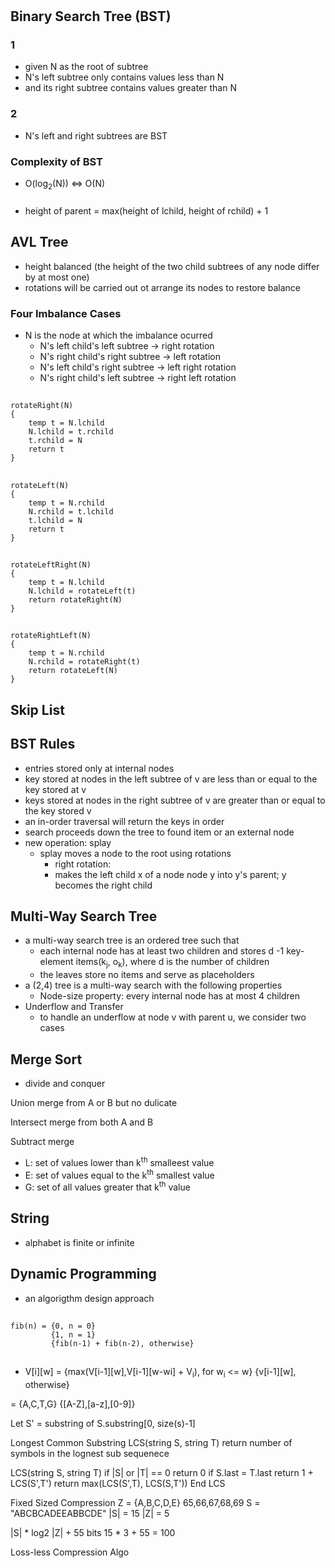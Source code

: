#
## Binary Search Tree (BST)
### 1
- given N as the root of subtree
- N's left subtree only contains values less than N
- and its right  subtree contains values greater than N
### 2
- N's left and right subtrees are BST
### Complexity of BST 
- O(log<sub>2</sub>(N)) <=> O(N)
###
- height of parent = max(height of lchild, height of rchild) + 1
## AVL Tree
- height balanced (the height  of the two child subtrees of any node differ by at most one)
- rotations will be carried out ot arrange its nodes to restore balance
### Four Imbalance Cases
- N is the node at which the imbalance ocurred
    - N's left child's left subtree -> right rotation
    - N's right child's right subtree -> left rotation
    - N's left child's right subtree -> left right rotation
    - N's right child's left subtree -> right left rotation
##
    rotateRight(N)
    {
        temp t = N.lchild
        N.lchild = t.rchild
        t.rchild = N
        return t
    }
##
    rotateLeft(N)                             
    {
        temp t = N.rchild
        N.rchild = t.lchild
        t.lchild = N
        return t
    }
##
    rotateLeftRight(N)
    { 
        temp t = N.lchild
        N.lchild = rotateLeft(t)
        return rotateRight(N)
    }
##
    rotateRightLeft(N)
    {
        temp t = N.rchild
        N.rchild = rotateRight(t)
        return rotateLeft(N)
    }

## Skip List

## BST Rules
- entries stored only at internal nodes
- key stored at nodes in the left subtree of v are less than or equal to the key stored at v
- keys stored at nodes in the right subtree of v are greater than or equal to the key stored v
- an in-order traversal will return the keys in order
- search proceeds down the tree to found item or an external node
- new operation: splay
    - splay moves a node to the root using rotations
        - right rotation:
        - makes the left child x of a node node y into y's parent; y becomes the right child

## Multi-Way Search Tree
- a multi-way search tree is an ordered tree such that
    - each internal node has at least two children and stores d -1 key-element items(k<sub>j</sub>, o<sub>k</sub>), where d is the number of children
    - the leaves store no items and serve as placeholders
- a (2,4) tree is a multi-way search with the following properties
    - Node-size property: every internal node has at most 4 children
- Underflow and Transfer
    - to handle an underflow at node v with parent u, we consider two cases

## Merge Sort
- divide and conquer

Union merge
from A or B but no dulicate

Intersect merge
from both A and B

Subtract merge

- L: set of values lower than k<sup>th</sup> smalleest value
- E: set of values equal to the k<sup>th</sup> smallest value
- G: set of all values greater that k<sup>th</sup> value

## String
- alphabet is finite or infinite

## Dynamic Programming
- an algorigthm design approach
##
    fib(n) = {0, n = 0}
             {1, n = 1}
             {fib(n-1) + fib(n-2), otherwise}

##
- V[i][w] = {max(V[i-1][w],V[i-1][w-wi] + V<sub>i</sub>), for w<sub>i</sub> <= w}
            {v[i-1][w], otherwise}

 = {A,C,T,G}
   {[A-Z],[a-z],[0-9]}

Let S' = substring of S.substring[0, size(s)-1]

Longest Common Substring
LCS(string S, string T)
    return number of symbols in the lognest sub sequenece

LCS(string S, string T)
    if |S| or |T| == 0
        return 0
    if S.last = T.last
        return 1 + LCS(S',T')
    return max(LCS(S',T), LCS(S,T'))
End LCS

Fixed Sized Compression
Z = {A,B,C,D,E}
    65,66,67,68,69
S = "ABCBCADEEABBCDE"
|S| = 15
|Z| = 5

|S| * log2 |Z| + 55 bits
15 * 3 + 55 = 100

Loss-less Compression Algo